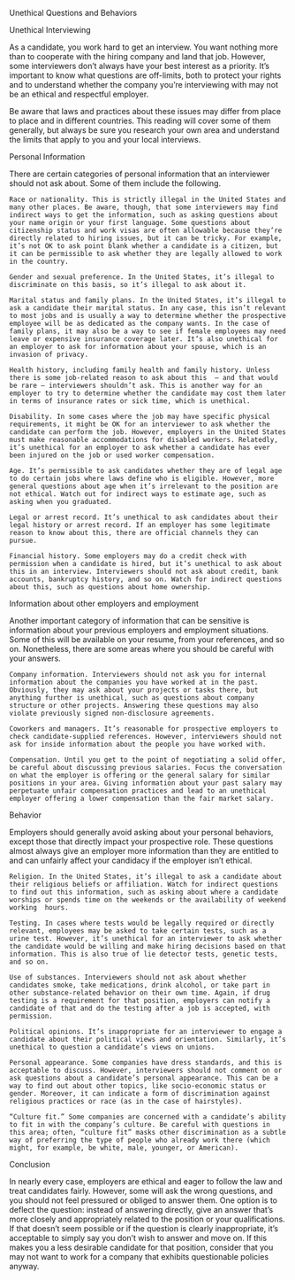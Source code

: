 Unethical Questions and Behaviors

Unethical Interviewing 

As a candidate, you work hard to get an interview. You want nothing more than to cooperate with the hiring company and land that job. However, some interviewers don’t always have your best interest as a priority. It’s important to know what questions are off-limits, both to protect your rights and to understand whether the company you’re interviewing with may not be an ethical and respectful employer. 

Be aware that laws and practices about these issues may differ from place to place and in different countries. This reading will cover some of them generally, but always be sure you research your own area and understand the limits that apply to you and your local interviews. 

Personal Information 

There are certain categories of personal information that an interviewer should not ask about. Some of them include the following. 

    Race or nationality. This is strictly illegal in the United States and many other places. Be aware, though, that some interviewers may find indirect ways to get the information, such as asking questions about your name origin or your first language. Some questions about citizenship status and work visas are often allowable because they’re directly related to hiring issues, but it can be tricky. For example, it’s not OK to ask point blank whether a candidate is a citizen, but it can be permissible to ask whether they are legally allowed to work in the country.  

    Gender and sexual preference. In the United States, it’s illegal to discriminate on this basis, so it’s illegal to ask about it. 

    Marital status and family plans. In the United States, it’s illegal to ask a candidate their marital status. In any case, this isn’t relevant to most jobs and is usually a way to determine whether the prospective employee will be as dedicated as the company wants. In the case of family plans, it may also be a way to see if female employees may need leave or expensive insurance coverage later. It’s also unethical for an employer to ask for information about your spouse, which is an invasion of privacy.  

    Health history, including family health and family history. Unless there is some job-related reason to ask about this  — and that would be rare — interviewers shouldn’t ask. This is another way for an employer to try to determine whether the candidate may cost them later in terms of insurance rates or sick time, which is unethical. 

    Disability. In some cases where the job may have specific physical requirements, it might be OK for an interviewer to ask whether the candidate can perform the job. However, employers in the United States must make reasonable accommodations for disabled workers. Relatedly, it’s unethical for an employer to ask whether a candidate has ever been injured on the job or used worker compensation.   

    Age. It’s permissible to ask candidates whether they are of legal age to do certain jobs where laws define who is eligible. However, more general questions about age when it’s irrelevant to the position are not ethical. Watch out for indirect ways to estimate age, such as asking when you graduated.  

    Legal or arrest record. It’s unethical to ask candidates about their legal history or arrest record. If an employer has some legitimate reason to know about this, there are official channels they can pursue. 

    Financial history. Some employers may do a credit check with permission when a candidate is hired, but it’s unethical to ask about this in an interview. Interviewers should not ask about credit, bank accounts, bankruptcy history, and so on. Watch for indirect questions about this, such as questions about home ownership.  

Information about other employers and employment 

Another important category of information that can be sensitive is information about your previous employers and employment situations. Some of this will be available on your resume, from your references, and so on. Nonetheless, there are some areas where you should be careful with your answers. 

    Company information. Interviewers should not ask you for internal information about the companies you have worked at in the past. Obviously, they may ask about your projects or tasks there, but anything further is unethical, such as questions about company structure or other projects. Answering these questions may also violate previously signed non-disclosure agreements. 

    Coworkers and managers. It’s reasonable for prospective employers to check candidate-supplied references. However, interviewers should not ask for inside information about the people you have worked with. 

    Compensation. Until you get to the point of negotiating a solid offer, be careful about discussing previous salaries. Focus the conversation on what the employer is offering or the general salary for similar positions in your area. Giving information about your past salary may perpetuate unfair compensation practices and lead to an unethical employer offering a lower compensation than the fair market salary. 

Behavior 

Employers should generally avoid asking about your personal behaviors, except those that directly impact your prospective role. These questions almost always give an employer more information than they are entitled to and can unfairly affect your candidacy if the employer isn’t ethical. 

    Religion. In the United States, it’s illegal to ask a candidate about their religious beliefs or affiliation. Watch for indirect questions to find out this information, such as asking about where a candidate worships or spends time on the weekends or the availability of weekend working  hours.  

    Testing. In cases where tests would be legally required or directly relevant, employees may be asked to take certain tests, such as a urine test. However, it’s unethical for an interviewer to ask whether the candidate would be willing and make hiring decisions based on that information. This is also true of lie detector tests, genetic tests, and so on. 

    Use of substances. Interviewers should not ask about whether candidates smoke, take medications, drink alcohol, or take part in other substance-related behavior on their own time. Again, if drug testing is a requirement for that position, employers can notify a candidate of that and do the testing after a job is accepted, with permission. 

    Political opinions. It’s inappropriate for an interviewer to engage a candidate about their political views and orientation. Similarly, it’s unethical to question a candidate’s views on unions. 

    Personal appearance. Some companies have dress standards, and this is acceptable to discuss. However, interviewers should not comment on or ask questions about a candidate’s personal appearance. This can be a way to find out about other topics, like socio-economic status or gender. Moreover, it can indicate a form of discrimination against religious practices or race (as in the case of hairstyles).  

    “Culture fit.” Some companies are concerned with a candidate’s ability to fit in with the company’s culture. Be careful with questions in this area; often, “culture fit” masks other discrimination as a subtle way of preferring the type of people who already work there (which might, for example, be white, male, younger, or American).  

Conclusion 

In nearly every case, employers are ethical and eager to follow the law and treat candidates fairly. However, some will ask the wrong questions, and you should not feel pressured or obliged to answer them. One option is to deflect the question: instead of answering directly, give an answer that’s more closely and appropriately related to the position or your qualifications. If that doesn’t seem possible or if the question is clearly inappropriate, it’s acceptable to simply say you don’t wish to answer and move on. If this makes you a less desirable candidate for that position, consider that you may not want to work for a company that exhibits questionable policies anyway. 